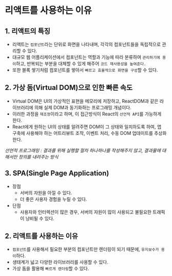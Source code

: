 # 리액트를 사용하는 이유
## 1. 리액트의 특징
- 리액트는 ```컴포넌트```라는 단위로 화면을 나타내며, 각각의 컴포넌트들을 독립적으로 관리할 수 있다.
- 대규모 웹 어플리케이션에서 컴포넌트는 역할과 기능에 따라 분류하여 ```관리하기에 용이```하고, 반복되는 부분을 대체할 수 있게 해주어 ```코드 재사용성을 높여준다.```
- 또한 블록 쌓기처럼 컴포넌트를 쌓아서 ```빠르고 효율적으로 화면을 구성```할 수 있다.

## 2. 가상 돔(Virtual DOM)으로 인한 빠른 속도
- Virtual DOM은 UI의 가상적인 표현을 메모리에 저장하고, ReactDOM과 같은 라이브러리에 의해 실제 DOM과 동기화하는 프로그래밍 개념이다.
- 이러한 과정을 ```재조정```이라고 하며, 이 접근방식이 React의 ```선언적 API```를 가능하게 한다.
- React에게 원하는 UI의 상태를 알려주면 DOM이 그 상태와 일치하도록 하여, 앱 구축에 사용해야 하는 어트리뷰트 조작, 이벤트 처리, 수동 DOM 업데이트를 추상화한다.

*선언적 프로그래밍 : 결과를 위해 실행할 절차 하나하나를 작성해주지 않고, 결과물에 대해서만 정의를 내려주는 방식*

## 3. SPA(Single Page Application)
- 장점 
    - 서버의 자원을 아낄 수 있다.
    - 더 좋은 사용자 경험을 누릴 수 있다.
- 단점
    - 사용자와 인터렉션이 많은 경우, 서버의 자원이 많이 사용되고 불필요한 트래픽이 낭비될 수 있다.


## 2. 리액트를 사용하는 이유
- ```컴포넌트```를 사용해서 필요한 부분의 컴포넌트만 렌더링이 되기 때문에, ```유지보수가 용이```하다.
- 생태계가 넓고 다양한 라이브러리를 사용할 수 있다.
- 가상 돔을 활용해 ```빠르게 렌더링```할 수 있다.

